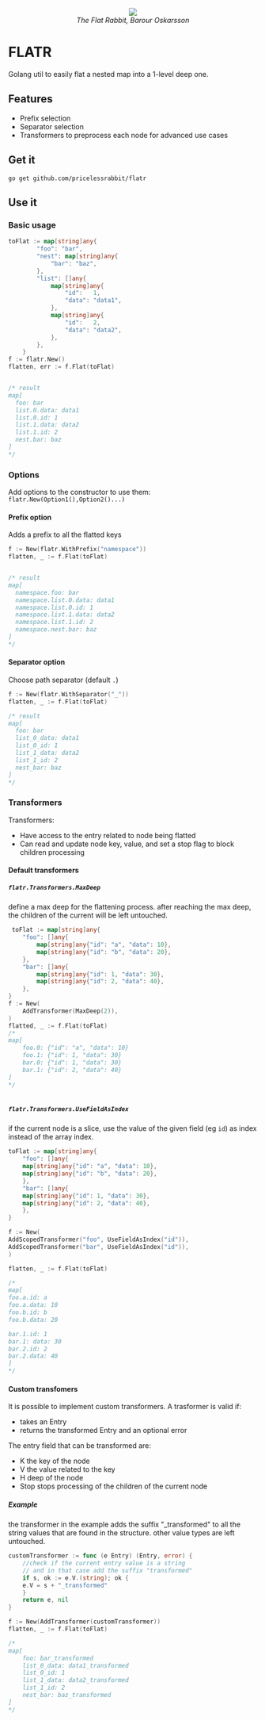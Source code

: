 <p align="center">
  <img src="https://user-images.githubusercontent.com/22039194/224507070-5e534128-a350-421a-8cb8-3bef2ecce729.png" /><br>
  <i>The Flat Rabbit,  Barour Oskarsson</i>
</p>

# FLATR

Golang util to easily flat a nested map into a 1-level deep one.

## Features

- Prefix selection
- Separator selection
- Transformers to preprocess each node for advanced use cases

## Get it

`go get github.com/pricelessrabbit/flatr`

## Use it

### Basic usage

```go
toFlat := map[string]any{
		"foo": "bar",
		"nest": map[string]any{
			"bar": "baz",
		},
		"list": []any{
			map[string]any{
				"id":   1,
				"data": "data1",
			},
			map[string]any{
				"id":   2,
				"data": "data2",
			},
		},
	}
f := flatr.New()
flatten, err := f.Flat(toFlat)


/* result
map[
  foo: bar 
  list.0.data: data1 
  list.0.id: 1 
  list.1.data: data2 
  list.1.id: 2 
  nest.bar: baz
]
*/
```

### Options

Add options to the constructor to use them: `flatr.New(Option1(),Option2()...)`

#### Prefix option

Adds a prefix to all the flatted keys

```go
f := New(flatr.WithPrefix("namespace"))
flatten, _ := f.Flat(toFlat)


/* result
map[
  namespace.foo: bar 
  namespace.list.0.data: data1 
  namespace.list.0.id: 1 
  namespace.list.1.data: data2 
  namespace.list.1.id: 2 
  namespace.nest.bar: baz
]
*/
```


#### Separator option

Choose path separator (default `.`)


```go
f := New(flatr.WithSeparator("_"))
flatten, _ := f.Flat(toFlat)

/* result
map[
  foo: bar
  list_0_data: data1
  list_0_id: 1
  list_1_data: data2
  list_1_id: 2
  nest_bar: baz
]
*/
```

### Transformers

Transformers:
- Have access to the entry related to node being flatted
- Can read and update node key, value, and set a stop flag  to block children processing

#### Default transformers

##### `flatr.Transformers.MaxDeep` 
define a max deep for the flattening process.
after reaching the max deep, the children of the current will be left untouched.

```go
 toFlat := map[string]any{
    "foo": []any{
        map[string]any{"id": "a", "data": 10},
        map[string]any{"id": "b", "data": 20},
    },
    "bar": []any{
        map[string]any{"id": 1, "data": 30},
        map[string]any{"id": 2, "data": 40},
    },
}
f := New(
    AddTransformer(MaxDeep(2)),
)
flatted, _ := f.Flat(toFlat)
/*
map[
	foo.0: {"id": "a", "data": 10}
	foo.1: {"id": 1, "data": 30}
	bar.0: {"id": 1, "data": 30}
    bar.1: {"id": 2, "data": 40}
]
*/
	
```

##### `flatr.Transformers.UseFieldAsIndex` 
if the current node is a slice, use the value of the given field (eg `id`) as index instead
of the array index.

```go
toFlat := map[string]any{
    "foo": []any{
    map[string]any{"id": "a", "data": 10},
    map[string]any{"id": "b", "data": 20},
    },
    "bar": []any{
    map[string]any{"id": 1, "data": 30},
    map[string]any{"id": 2, "data": 40},
    },
}

f := New(
AddScopedTransformer("foo", UseFieldAsIndex("id")),
AddScopedTransformer("bar", UseFieldAsIndex("id")),
)

flatten, _ := f.Flat(toFlat)

/*
map[
foo.a.id: a
foo.a.data: 10
foo.b.id: b 
foo.b.data: 20

bar.1.id: 1
bar.1: data: 30
bar.2.id: 2
bar.2.data: 40
]
*/

```

#### Custom transfomers 
It is possible to implement custom transformers. A trasformer is valid if: 
- takes an Entry
- returns the transformed Entry and an optional error

The entry field that can be transformed are:
- K    the key of the node
- V    the value related to the key 
- H    deep of the node
- Stop stops processing of the children of the current node

##### Example
the transformer in the example adds the suffix "_transformed" to all the string values
that are found in the structure. other value types are left untouched.

```go
customTransformer := func (e Entry) (Entry, error) {
    //check if the current entry value is a string
    // and in that case add the suffix "transformed"
    if s, ok := e.V.(string); ok {
    e.V = s + "_transformed"
    }
    return e, nil
}

f := New(AddTransformer(customTransformer))
flatten, _ := f.Flat(toFlat)

/*
map[
	foo: bar_transformed
	list_0_data: data1_transformed
	list_0_id: 1
	list_1_data: data2_transformed
	list_1_id: 2
	nest_bar: baz_transformed
]
*/

```
